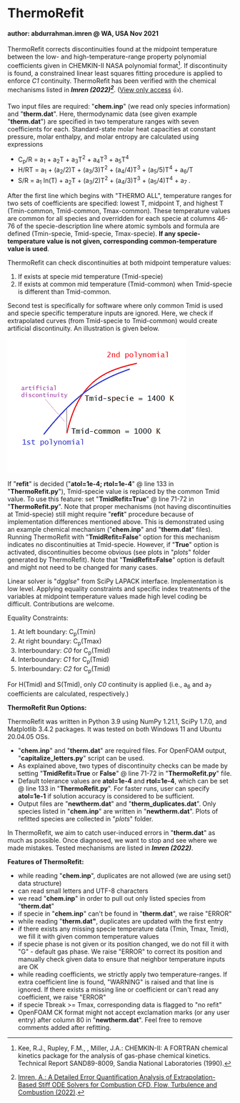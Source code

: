 # ThermoRefit
#### author: abdurrahman.imren @ WA, USA Nov 2021
ThermoRefit corrects discontinuities found at the midpoint temperature between the low- and high-temperature-range property polynomial coefficients given in CHEMKIN-II NASA polynomial format[^1]. If discontinuity is found, a constrained linear least squares fitting procedure is applied to enforce *C1* continuity. ThermoRefit has been verified with the chemical mechanisms listed in ***Imren (2022)[^2]***. ([View only access](https://rdcu.be/cVPxD) :+1:). 

Two input files are required: "**chem.inp**" (we read only species information) and "**therm.dat**".
Here, thermodynamic data (see given example "**therm.dat**") are specified in two temperature ranges with seven coefficients for each.
Standard-state molar heat capacities at constant pressure, molar enthalpy, and molar entropy
are calculated using expressions
- C<sub>p</sub>/R = a<sub>1</sub> + a<sub>2</sub>T + a<sub>3</sub>T<sup>2</sup> + a<sub>4</sub>T<sup>3</sup> + a<sub>5</sub>T<sup>4</sup>
- H/RT = a<sub>1</sub> + (a<sub>2</sub>/2)T + (a<sub>3</sub>/3)T<sup>2</sup> + (a<sub>4</sub>/4)T<sup>3</sup> + (a<sub>5</sub>/5)T<sup>4</sup> + a<sub>6</sub>/T 
- S/R = a<sub>1</sub> ln(T) + a<sub>2</sub>T + (a<sub>3</sub>/2)T<sup>2</sup> + (a<sub>4</sub>/3)T<sup>3</sup> + (a<sub>5</sub>/4)T<sup>4</sup> + a<sub>7</sub>  .

After the first line which begins with "THERMO ALL", temperature ranges for two sets of coefficients are specified:
lowest T, midpoint T, and highest T (Tmin-common, Tmid-common, Tmax-common). These temperature values are common for all
species and overridden for each specie at columns 46-76 of the specie-description line where atomic symbols and formula 
are defined (Tmin-specie, Tmid-specie, Tmax-specie). **If any specie-temperature value is not given,
corresponding common-temperature value is used**. 

ThermoRefit can check discontinuities at both midpoint temperature values:
1. If exists at specie mid temperature (Tmid-specie)
2. If exists at common mid temperature (Tmid-common)
when Tmid-specie is different than Tmid-common. 

Second test is specifically for software where only common Tmid is used and specie specific temperature inputs are ignored. 
Here, we check if extrapolated curves (from Tmid-specie to Tmid-common) would create artificial discontinuity.
An illustration is given below.

![Illustration of artifical discontinuity](/artificial_disc.png)

If "**refit**" is decided ("**atol=1e-4; rtol=1e-4**" @ line 133 in "**ThermoRefit.py**"), Tmid-specie value is replaced by the common Tmid value. To use this feature: set "**TmidRefit=True**" @ line 71-72 in "**ThermoRefit.py**". Note that proper mechanisms (not having discontinuities at Tmid-specie) still might require "**refit**" procedure because of implementation differences mentioned above.
This is demonstrated using an example chemical mechanism ("**chem.inp**" and "**therm.dat**" files).
Running ThermoRefit with "**TmidRefit=False**" option for this mechanism indicates no discontinuities at Tmid-specie.
However, if "**True**" option is activated, discontinuities become obvious (see plots in "*plots*" folder generated by ThermoRefit).
Note that "**TmidRefit=False**" option is default and might not need to be changed for many cases.

Linear solver is "*dgglse*" from SciPy LAPACK interface. Implementation is low level. Applying equality constraints and specific index treatments of the variables at midpoint temperature values made high level coding be difficult.
Contributions are welcome.

Equality Constraints:
1. At left boundary: C<sub>p</sub>(Tmin) 
2. At right boundary: C<sub>p</sub>(Tmax)
3. Interboundary: *C0* for C<sub>p</sub>(Tmid)
4. Interboundary: *C1* for C<sub>p</sub>(Tmid)
5. Interboundary: *C2* for C<sub>p</sub>(Tmid)

For H(Tmid) and S(Tmid), only *C0* continuity is applied (i.e., a<sub>6</sub> and a<sub>7</sub> coefficients are calculated, respectively.)

**ThermoRefit Run Options:**

ThermoRefit was written in Python 3.9 using NumPy 1.21.1, SciPy 1.7.0, and Matplotlib 3.4.2 packages. It was tested on both Windows 11 and Ubuntu 20.04.05 OSs.
- "**chem.inp**" and "**therm.dat**" are required files. For OpenFOAM output, "**capitalize_letters.py**" script can be used.
- As explained above, two types of discontinuity checks can be made by setting "**TmidRefit=True** or **False**" @ line 71-72 in "**ThermoRefit.py**" file.
- Default tolerance values are **atol=1e-4** and **rtol=1e-4**, which can be set @ line 133 in "**ThermoRefit.py**". For faster runs, user can specify **atol=1e-1** if solution accuracy is considered to be sufficient.
- Output files are "**newtherm.dat**" and "**therm_duplicates.dat**". Only species listed in "**chem.inp**" are written in "**newtherm.dat**". Plots of refitted species are collected in "*plots*" folder.

In ThermoRefit, we aim to catch user-induced errors in "**therm.dat**" as much as possible. Once diagnosed, we want to stop and see where we made mistakes.
Tested mechanisms are listed in ***Imren (2022)***.
  
**Features of ThermoRefit:**
- while reading "**chem.inp**", duplicates are not allowed (we are using set() data structure)
- can read small letters and UTF-8 characters
- we read "**chem.inp**" in order to pull out only listed species from "**therm.dat**" 
- if specie in "**chem.inp**" can't be found in "**therm.dat**", we raise "ERROR" 
- while reading "**therm.dat"**, duplicates are updated with the first entry
- if there exists any missing specie temperature data (Tmin, Tmax, Tmid), we fill it with given common temperature values
- if specie phase is not given or its position changed, we do not fill it with "G" - default gas phase. We raise "ERROR" to correct its position and manually check given data to ensure that neighbor temperature inputs are OK
- while reading coefficients, we strictly apply two temperature-ranges. If extra coefficient line is found, "WARNING" is raised and that line is ignored. If there exists a missing line or coefficient or can't read any coefficient, we raise "ERROR"
- if specie Tbreak >= Tmax, corresponding data is flagged to "no refit"
- OpenFOAM CK format might not accept exclamation marks (or any user entry) after column 80 in "**newtherm.dat**". Feel free to remove comments added after refitting.
[^1]: Kee, R.J., Rupley, F.M., , Miller, J.A.: CHEMKIN-II: A FORTRAN chemical kinetics package for the
analysis of gas-phase chemical kinetics. Technical Report SAND89-8009, Sandia National Laboratories
(1990).
[^2]: [Imren, A.: A Detailed Error Quantification Analysis of Extrapolation-Based Stiff ODE
Solvers for Combustion CFD, Flow, Turbulence and Combustion (2022)](https://doi.org/10.1007/s10494-022-00369-z).
